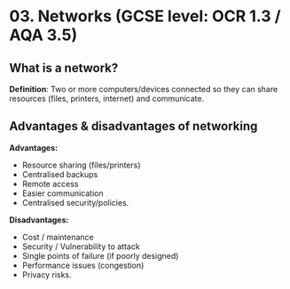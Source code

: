 # 03. Networks (GCSE level: OCR 1.3 / AQA 3.5)

## What is a network?
**Definition**: Two or more computers/devices connected so they can share resources (files, printers, internet) and communicate. 

## Advantages & disadvantages of networking
**Advantages:**
- Resource sharing (files/printers)
- Centralised backups
- Remote access
- Easier communication
- Centralised security/policies.

**Disadvantages:** 
- Cost / maintenance
- Security / Vulnerability to attack
- Single points of failure (if poorly designed)
- Performance issues (congestion)
- Privacy risks.

